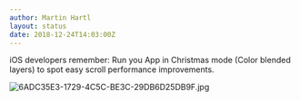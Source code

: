 ```yaml
---
author: Martin Hartl
layout: status
date: 2018-12-24T14:03:00Z
---
```

iOS developers remember: Run you App in Christmas mode (Color blended layers) to spot easy scroll performance improvements.

![6ADC35E3-1729-4C5C-BE3C-29DB6D25DB9F.jpg](http://share.hartl.co/micro/6ADC35E3-1729-4C5C-BE3C-29DB6D25DB9F.jpg)